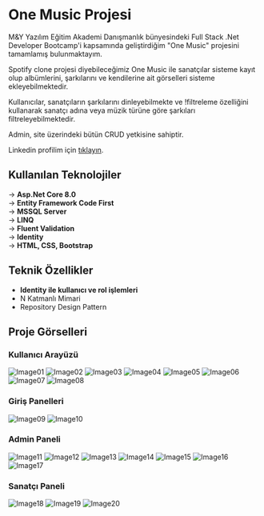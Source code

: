 # One Music Projesi

M&Y Yazılım Eğitim Akademi Danışmanlık bünyesindeki Full Stack .Net Developer Bootcamp'i kapsamında geliştirdiğim  "One Music" projesini tamamlamış bulunmaktayım.

Spotify clone projesi diyebileceğimiz One Music ile sanatçılar sisteme kayıt olup albümlerini, şarkılarını ve kendilerine ait görselleri sisteme ekleyebilmektedir.

Kullanıcılar, sanatçıların şarkılarını dinleyebilmekte ve !filtreleme özelliğini kullanarak sanatçı adına veya müzik türüne göre şarkıları filtreleyebilmektedir.

Admin, site üzerindeki bütün CRUD yetkisine sahiptir.

Linkedin profilim için [tıklayın]([https://pages.github.com/](https://www.linkedin.com/in/m-gürkan-kaya-267462273/)).

## Kullanılan Teknolojiler
→ **Asp.Net Core 8.0**</br>
→ **Entity Framework Code First**</br>
→ **MSSQL Server**</br>
→ **LINQ**</br>
→ **Fluent Validation**</br>
→ **Identity**</br>
→ **HTML, CSS, Bootstrap** 

## Teknik Özellikler
- __Identity ile kullanıcı ve rol işlemleri__
- N Katmanlı Mimari
- Repository Design Pattern

## Proje Görselleri

### Kullanıcı Arayüzü
![Image01](https://raw.githubusercontent.com/mgurkankaya/OneMusic/master/projectImages/01.png)
![Image02](https://raw.githubusercontent.com/mgurkankaya/OneMusic/master/projectImages/02.png)
![Image03](https://raw.githubusercontent.com/mgurkankaya/OneMusic/master/projectImages/03.png)
![Image04](https://raw.githubusercontent.com/mgurkankaya/OneMusic/master/projectImages/04.png)
![Image05](https://raw.githubusercontent.com/mgurkankaya/OneMusic/master/projectImages/05.png)
![Image06](https://raw.githubusercontent.com/mgurkankaya/OneMusic/master/projectImages/06.png)
![Image07](https://raw.githubusercontent.com/mgurkankaya/OneMusic/master/projectImages/07.png)
![Image08](https://raw.githubusercontent.com/mgurkankaya/OneMusic/master/projectImages/08.png)

### Giriş Panelleri
![Image09](https://raw.githubusercontent.com/mgurkankaya/OneMusic/master/projectImages/09.png)
![Image10](https://raw.githubusercontent.com/mgurkankaya/OneMusic/master/projectImages/10.png)

### Admin Paneli
![Image11](https://raw.githubusercontent.com/mgurkankaya/OneMusic/master/projectImages/11.png)
![Image12](https://raw.githubusercontent.com/mgurkankaya/OneMusic/master/projectImages/12.png)
![Image13](https://raw.githubusercontent.com/mgurkankaya/OneMusic/master/projectImages/13.png)
![Image14](https://raw.githubusercontent.com/mgurkankaya/OneMusic/master/projectImages/14.png)
![Image15](https://raw.githubusercontent.com/mgurkankaya/OneMusic/master/projectImages/15.png)
![Image16](https://raw.githubusercontent.com/mgurkankaya/OneMusic/master/projectImages/16.png)
![Image17](https://raw.githubusercontent.com/mgurkankaya/OneMusic/master/projectImages/17.png)

### Sanatçı Paneli
![Image18](https://raw.githubusercontent.com/mgurkankaya/OneMusic/master/projectImages/18.png)
![Image19](https://raw.githubusercontent.com/mgurkankaya/OneMusic/master/projectImages/19.png)
![Image20](https://raw.githubusercontent.com/mgurkankaya/OneMusic/master/projectImages/20.png)


 
